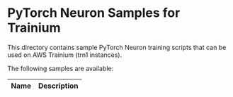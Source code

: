 # PyTorch Neuron Samples for Trainium

This directory contains sample PyTorch Neuron training scripts that can be used on AWS Trainium (trn1 instances).

The following samples are available:

| Name | Description |
| --- | --- |
